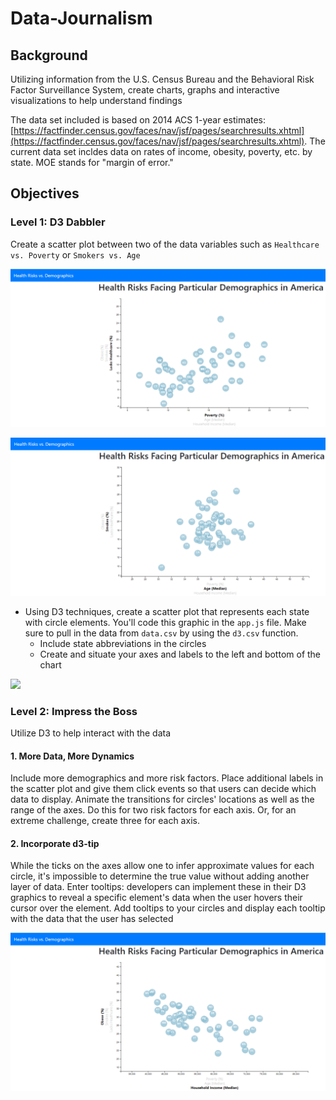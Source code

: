 ﻿# Data-Journalism

## Background

Utilizing information from the U.S. Census Bureau and the Behavioral Risk Factor Surveillance System, create charts, graphs and interactive visualizations to help understand findings

The data set included is based on 2014 ACS 1-year estimates: [https://factfinder.census.gov/faces/nav/jsf/pages/searchresults.xhtml](https://factfinder.census.gov/faces/nav/jsf/pages/searchresults.xhtml). The current data set incldes data on rates of income, obesity, poverty, etc. by state. MOE stands for "margin of error."


## Objectives

### Level 1: D3 Dabbler

Create a scatter plot between two of the data variables such as `Healthcare vs. Poverty` or `Smokers vs. Age`

![](Images/healthcare_vs_poverty.PNG)

![](Images/smokes_vs_age.PNG)

* Using D3 techniques, create a scatter plot that represents each state with circle elements. You'll code this graphic in the `app.js` file. Make sure to pull in the data from `data.csv` by using the `d3.csv` function. 
    * Include state abbreviations in the circles
    * Create and situate your axes and labels to the left and bottom of the chart

![](Images/converted-raw-data_dataframe.png)


### Level 2: Impress the Boss

Utilize D3 to help interact with the data

#### 1. More Data, More Dynamics

Include more demographics and more risk factors. Place additional labels in the scatter plot and give them click events so that users can decide which data to display. Animate the transitions for circles' locations as well as the range of the axes. Do this for two risk factors for each axis. Or, for an extreme challenge, create three for each axis.

#### 2. Incorporate d3-tip

While the ticks on the axes allow one to infer approximate values for each circle, it's impossible to determine the true value without adding another layer of data. Enter tooltips: developers can implement these in their D3 graphics to reveal a specific element's data when the user hovers their cursor over the element. Add tooltips to your circles and display each tooltip with the data that the user has selected

![](Images/obese_vs_income.PNG)
